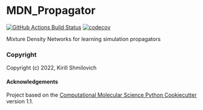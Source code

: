 MDN_Propagator
==============================
[//]: # (Badges)
[![GitHub Actions Build Status](https://github.com/REPLACE_WITH_OWNER_ACCOUNT/mdn_propagator/workflows/CI/badge.svg)](https://github.com/REPLACE_WITH_OWNER_ACCOUNT/mdn_propagator/actions?query=workflow%3ACI)
[![codecov](https://codecov.io/gh/REPLACE_WITH_OWNER_ACCOUNT/MDN_Propagator/branch/main/graph/badge.svg)](https://codecov.io/gh/REPLACE_WITH_OWNER_ACCOUNT/MDN_Propagator/branch/main)


Mixture Density Networks for learning simulation propagators

### Copyright

Copyright (c) 2022, Kirill Shmilovich


#### Acknowledgements
 
Project based on the 
[Computational Molecular Science Python Cookiecutter](https://github.com/molssi/cookiecutter-cms) version 1.1.
